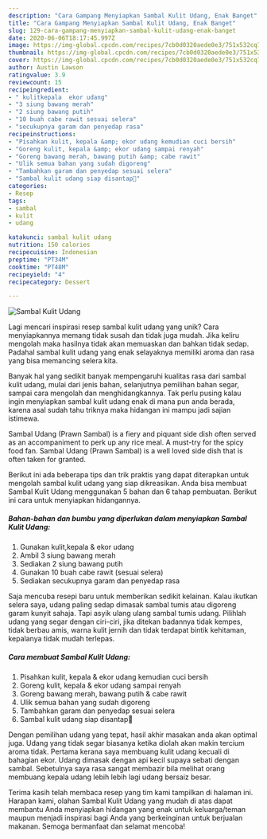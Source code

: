 ```yaml
---
description: "Cara Gampang Menyiapkan Sambal Kulit Udang, Enak Banget"
title: "Cara Gampang Menyiapkan Sambal Kulit Udang, Enak Banget"
slug: 129-cara-gampang-menyiapkan-sambal-kulit-udang-enak-banget
date: 2020-06-06T18:17:45.997Z
image: https://img-global.cpcdn.com/recipes/7cb0d0320aede0e3/751x532cq70/sambal-kulit-udang-foto-resep-utama.jpg
thumbnail: https://img-global.cpcdn.com/recipes/7cb0d0320aede0e3/751x532cq70/sambal-kulit-udang-foto-resep-utama.jpg
cover: https://img-global.cpcdn.com/recipes/7cb0d0320aede0e3/751x532cq70/sambal-kulit-udang-foto-resep-utama.jpg
author: Austin Lawson
ratingvalue: 3.9
reviewcount: 15
recipeingredient:
- " kulitkepala  ekor udang"
- "3 siung bawang merah"
- "2 siung bawang putih"
- "10 buah cabe rawit sesuai selera"
- "secukupnya garam dan penyedap rasa"
recipeinstructions:
- "Pisahkan kulit, kepala &amp; ekor udang kemudian cuci bersih"
- "Goreng kulit, kepala &amp; ekor udang sampai renyah"
- "Goreng bawang merah, bawang putih &amp; cabe rawit"
- "Ulik semua bahan yang sudah digoreng"
- "Tambahkan garam dan penyedap sesuai selera"
- "Sambal kulit udang siap disantap🥰"
categories:
- Resep
tags:
- sambal
- kulit
- udang

katakunci: sambal kulit udang 
nutrition: 150 calories
recipecuisine: Indonesian
preptime: "PT34M"
cooktime: "PT48M"
recipeyield: "4"
recipecategory: Dessert

---
```



![Sambal Kulit Udang](https://img-global.cpcdn.com/recipes/7cb0d0320aede0e3/751x532cq70/sambal-kulit-udang-foto-resep-utama.jpg)

Lagi mencari inspirasi resep sambal kulit udang yang unik? Cara menyiapkannya memang tidak susah dan tidak juga mudah. Jika keliru mengolah maka hasilnya tidak akan memuaskan dan bahkan tidak sedap. Padahal sambal kulit udang yang enak selayaknya memiliki aroma dan rasa yang bisa memancing selera kita.

Banyak hal yang sedikit banyak mempengaruhi kualitas rasa dari sambal kulit udang, mulai dari jenis bahan, selanjutnya pemilihan bahan segar, sampai cara mengolah dan menghidangkannya. Tak perlu pusing kalau ingin menyiapkan sambal kulit udang enak di mana pun anda berada, karena asal sudah tahu triknya maka hidangan ini mampu jadi sajian istimewa.

Sambal Udang (Prawn Sambal) is a fiery and piquant side dish often served as an accompaniment to perk up any rice meal. A must-try for the spicy food fan. Sambal Udang (Prawn Sambal) is a well loved side dish that is often taken for granted.


Berikut ini ada beberapa tips dan trik praktis yang dapat diterapkan untuk mengolah sambal kulit udang yang siap dikreasikan. Anda bisa membuat Sambal Kulit Udang menggunakan 5 bahan dan 6 tahap pembuatan. Berikut ini cara untuk menyiapkan hidangannya.

<!--inarticleads1-->

##### Bahan-bahan dan bumbu yang diperlukan dalam menyiapkan Sambal Kulit Udang:

1. Gunakan  kulit,kepala &amp; ekor udang
1. Ambil 3 siung bawang merah
1. Sediakan 2 siung bawang putih
1. Gunakan 10 buah cabe rawit (sesuai selera)
1. Sediakan secukupnya garam dan penyedap rasa


Saja mencuba resepi baru untuk memberikan sedikit kelainan. Kalau ikutkan selera saya, udang paling sedap dimasak sambal tumis atau digoreng garam kunyit sahaja. Tapi asyik ulang ulang sambal tumis udang. Pilihlah udang yang segar dengan ciri-ciri, jika ditekan badannya tidak kempes, tidak berbau amis, warna kulit jernih dan tidak terdapat bintik kehitaman, kepalanya tidak mudah terlepas. 

<!--inarticleads2-->

##### Cara membuat Sambal Kulit Udang:

1. Pisahkan kulit, kepala &amp; ekor udang kemudian cuci bersih
1. Goreng kulit, kepala &amp; ekor udang sampai renyah
1. Goreng bawang merah, bawang putih &amp; cabe rawit
1. Ulik semua bahan yang sudah digoreng
1. Tambahkan garam dan penyedap sesuai selera
1. Sambal kulit udang siap disantap🥰


Dengan pemilihan udang yang tepat, hasil akhir masakan anda akan optimal juga. Udang yang tidak segar biasanya ketika diolah akan makin tercium aroma tidak. Pertama kerana saya membuang kulit udang kecuali di bahagian ekor. Udang dimasak dengan api kecil supaya sebati dengan sambal. Sebetulnya saya rasa sangat membazir bila melihat orang membuang kepala udang lebih lebih lagi udang bersaiz besar. 

Terima kasih telah membaca resep yang tim kami tampilkan di halaman ini. Harapan kami, olahan Sambal Kulit Udang yang mudah di atas dapat membantu Anda menyiapkan hidangan yang enak untuk keluarga/teman maupun menjadi inspirasi bagi Anda yang berkeinginan untuk berjualan makanan. Semoga bermanfaat dan selamat mencoba!
